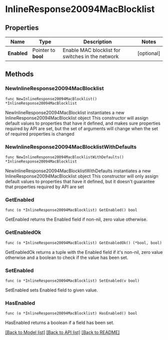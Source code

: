 # InlineResponse20094MacBlocklist

## Properties

Name | Type | Description | Notes
------------ | ------------- | ------------- | -------------
**Enabled** | Pointer to **bool** | Enable MAC blocklist for switches in the network | [optional] 

## Methods

### NewInlineResponse20094MacBlocklist

`func NewInlineResponse20094MacBlocklist() *InlineResponse20094MacBlocklist`

NewInlineResponse20094MacBlocklist instantiates a new InlineResponse20094MacBlocklist object
This constructor will assign default values to properties that have it defined,
and makes sure properties required by API are set, but the set of arguments
will change when the set of required properties is changed

### NewInlineResponse20094MacBlocklistWithDefaults

`func NewInlineResponse20094MacBlocklistWithDefaults() *InlineResponse20094MacBlocklist`

NewInlineResponse20094MacBlocklistWithDefaults instantiates a new InlineResponse20094MacBlocklist object
This constructor will only assign default values to properties that have it defined,
but it doesn't guarantee that properties required by API are set

### GetEnabled

`func (o *InlineResponse20094MacBlocklist) GetEnabled() bool`

GetEnabled returns the Enabled field if non-nil, zero value otherwise.

### GetEnabledOk

`func (o *InlineResponse20094MacBlocklist) GetEnabledOk() (*bool, bool)`

GetEnabledOk returns a tuple with the Enabled field if it's non-nil, zero value otherwise
and a boolean to check if the value has been set.

### SetEnabled

`func (o *InlineResponse20094MacBlocklist) SetEnabled(v bool)`

SetEnabled sets Enabled field to given value.

### HasEnabled

`func (o *InlineResponse20094MacBlocklist) HasEnabled() bool`

HasEnabled returns a boolean if a field has been set.


[[Back to Model list]](../README.md#documentation-for-models) [[Back to API list]](../README.md#documentation-for-api-endpoints) [[Back to README]](../README.md)


